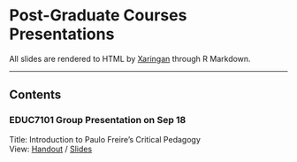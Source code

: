 # Post-Graduate Courses Presentations

All slides are rendered to HTML by [Xaringan](https://github.com/yihui/xaringan) through R Markdown.  

---

## Contents

### EDUC7101 Group Presentation on Sep 18
Title: Introduction to Paulo Freire’s Critical Pedagogy  
View: [Handout](EDUC7101H.html) / [Slides](EDUC7101S.html)